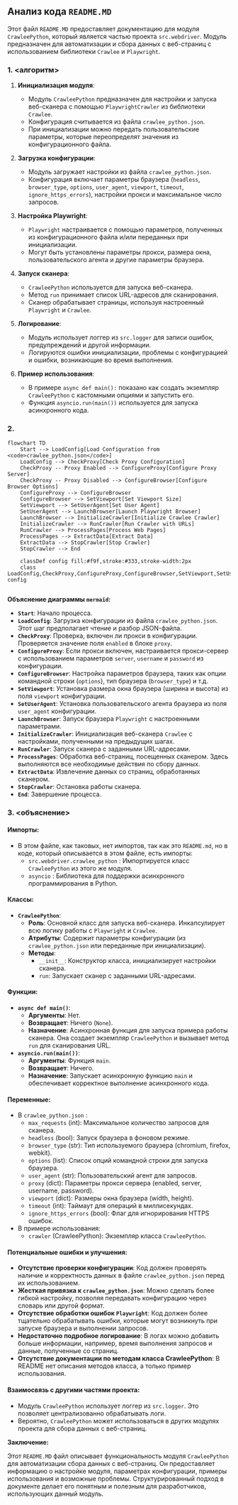 ## Анализ кода `README.MD`

Этот файл `README.MD` предоставляет документацию для модуля `CrawleePython`, который является частью проекта `src.webdriver`. Модуль предназначен для автоматизации и сбора данных с веб-страниц с использованием библиотеки `Crawlee` и `Playwright`. 

### 1. <алгоритм>

1.  **Инициализация модуля**:
    -   Модуль `CrawleePython` предназначен для настройки и запуска веб-сканера с помощью `PlaywrightCrawler` из библиотеки `Crawlee`.
    -   Конфигурация считывается из файла `crawlee_python.json`.
    -   При инициализации можно передать пользовательские параметры, которые переопределят значения из конфигурационного файла.

2.  **Загрузка конфигурации**:
    -   Модуль загружает настройки из файла `crawlee_python.json`.
    -   Конфигурация включает параметры браузера (`headless`, `browser_type`, `options`, `user_agent`, `viewport`, `timeout`, `ignore_https_errors`), настройки прокси и максимальное число запросов.

3.  **Настройка Playwright**:
    -   `Playwright` настраивается с помощью параметров, полученных из конфигурационного файла и/или переданных при инициализации.
    -   Могут быть установлены параметры прокси, размера окна, пользовательского агента и другие параметры браузера.

4.  **Запуск сканера**:
    -   `CrawleePython` используется для запуска веб-сканера.
    -   Метод `run` принимает список URL-адресов для сканирования.
    -   Сканер обрабатывает страницы, используя настроенный `Playwright` и `Crawlee`.

5.  **Логирование**:
    -   Модуль использует логгер из `src.logger` для записи ошибок, предупреждений и другой информации.
    -   Логируются ошибки инициализации, проблемы с конфигурацией и ошибки, возникающие во время выполнения.

6.  **Пример использования**:
    -   В примере `async def main():` показано как создать экземпляр `CrawleePython` с кастомными опциями и запустить его.
    -   Функция `asyncio.run(main())` используется для запуска асинхронного кода.

### 2. <mermaid>

```mermaid
flowchart TD
    Start --> LoadConfig[Load Configuration from <code>crawlee_python.json</code>]
    LoadConfig --> CheckProxy[Check Proxy Configuration]
    CheckProxy -- Proxy Enabled --> ConfigureProxy[Configure Proxy Server]
    CheckProxy -- Proxy Disabled --> ConfigureBrowser[Configure Browser Options]
    ConfigureProxy --> ConfigureBrowser
    ConfigureBrowser --> SetViewport[Set Viewport Size]
    SetViewport --> SetUserAgent[Set User Agent]
    SetUserAgent --> LaunchBrowser[Launch Playwright Browser]
    LaunchBrowser --> InitializeCrawler[Initialize Crawlee Crawler]
    InitializeCrawler --> RunCrawler[Run Crawler with URLs]
    RunCrawler --> ProcessPages[Process Web Pages]
    ProcessPages --> ExtractData[Extract Data]
    ExtractData --> StopCrawler[Stop Crawler]
    StopCrawler --> End
    
    classDef config fill:#f9f,stroke:#333,stroke-width:2px
    class LoadConfig,CheckProxy,ConfigureProxy,ConfigureBrowser,SetViewport,SetUserAgent,LaunchBrowser,InitializeCrawler,RunCrawler,ProcessPages,ExtractData,StopCrawler config
    
```

**Объяснение диаграммы `mermaid`:**

-   **`Start`**: Начало процесса.
-   **`LoadConfig`**: Загрузка конфигурации из файла `crawlee_python.json`. Этот шаг предполагает чтение и разбор JSON-файла.
-   **`CheckProxy`**: Проверка, включен ли прокси в конфигурации. Проверяется значение поля `enabled` в блоке `proxy`.
-   **`ConfigureProxy`**: Если прокси включен, настраивается прокси-сервер с использованием параметров `server`, `username` и `password` из конфигурации.
-   **`ConfigureBrowser`**: Настройка параметров браузера, таких как опции командной строки (`options`), тип браузера (`browser_type`) и т.д.
-   **`SetViewport`**: Установка размера окна браузера (ширина и высота) из поля `viewport` конфигурации.
-   **`SetUserAgent`**: Установка пользовательского агента браузера из поля `user_agent` конфигурации.
-   **`LaunchBrowser`**: Запуск браузера `Playwright` с настроенными параметрами.
-   **`InitializeCrawler`**: Инициализация веб-сканера `Crawlee` с настройками, полученными на предыдущих шагах.
-   **`RunCrawler`**: Запуск сканера с заданными URL-адресами.
-   **`ProcessPages`**: Обработка веб-страниц, посещенных сканером. Здесь выполняются все необходимые действия по сбору данных.
-   **`ExtractData`**: Извлечение данных со страниц, обработанных сканером.
-   **`StopCrawler`**: Остановка работы сканера.
-   **`End`**: Завершение процесса.

### 3. <объяснение>

#### Импорты:

-   В этом файле, как таковых, нет импортов, так как это `README.md`, но в коде, который описывается в этом файле, есть импорты:
    -   `src.webdriver.crawlee_python` : Импортируется класс `CrawleePython` из этого же модуля.
    -   `asyncio` : Библиотека для поддержки асинхронного программирования в Python.

#### Классы:

-   **`CrawleePython`**:
    -   **Роль**: Основной класс для запуска веб-сканера. Инкапсулирует всю логику работы с `Playwright` и `Crawlee`.
    -   **Атрибуты**: Содержит параметры конфигурации (из `crawlee_python.json` или переданные при инициализации).
    -   **Методы**:
        -   `__init__`: Конструктор класса, инициализирует настройки сканера.
        -   `run`: Запускает сканер с заданными URL-адресами.

#### Функции:

-   **`async def main()`**:
    -   **Аргументы**: Нет.
    -   **Возвращает**: Ничего (`None`).
    -   **Назначение**: Асинхронная функция для запуска примера работы сканера. Она создает экземпляр `CrawleePython` и вызывает метод `run` для сканирования URL.
-   **`asyncio.run(main())`**:
    -   **Аргументы**: Функция `main`.
    -   **Возвращает**: Ничего.
    -   **Назначение**: Запускает асинхронную функцию `main` и обеспечивает корректное выполнение асинхронного кода.

#### Переменные:

-   В `crawlee_python.json` :
    -   `max_requests` (int): Максимальное количество запросов для сканера.
    -   `headless` (bool): Запуск браузера в фоновом режиме.
    -   `browser_type` (str): Тип используемого браузера (chromium, firefox, webkit).
    -   `options` (list): Список опций командной строки для запуска браузера.
    -   `user_agent` (str): Пользовательский агент для запросов.
    -   `proxy` (dict): Параметры прокси сервера (enabled, server, username, password).
    -   `viewport` (dict): Размеры окна браузера (width, height).
    -   `timeout` (int): Таймаут для операций в миллисекундах.
    -   `ignore_https_errors` (bool): Флаг для игнорирования HTTPS ошибок.
-   В примере использования:
    -   `crawler` (CrawleePython): Экземпляр класса `CrawleePython`.

#### Потенциальные ошибки и улучшения:

-   **Отсутствие проверки конфигурации**: Код должен проверять наличие и корректность данных в файле `crawlee_python.json` перед их использованием.
-   **Жесткая привязка к `crawlee_python.json`**: Можно сделать более гибкой настройку, позволяя передавать конфигурацию через словарь или другой формат.
-   **Отсутствие обработки ошибок `Playwright`**: Код должен более тщательно обрабатывать ошибки, которые могут возникнуть при запуске браузера и выполнении запросов.
-   **Недостаточно подробное логирование**: В логах можно добавить больше информации, например, время выполнения запросов и данные, полученные со страниц.
-   **Отсутствие документации по методам класса CrawleePython**: В README нет описания методов класса, а только пример использования.

#### Взаимосвязь с другими частями проекта:

-   Модуль `CrawleePython` использует логгер из `src.logger`. Это позволяет централизованно обрабатывать логи.
-   Вероятно, `CrawleePython` может использоваться в других модулях проекта для сбора данных с веб-страниц.

**Заключение:**

Этот `README.MD` файл описывает функциональность модуля `CrawleePython` для автоматизации сбора данных с веб-страниц. Он предоставляет информацию о настройке модуля, параметрах конфигурации, примеры использования и возможные проблемы. Структурированный подход в документе делает его понятным и полезным для разработчиков, использующих данный модуль.